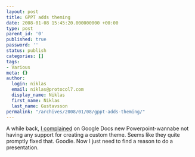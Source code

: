 ```yaml
---
layout: post
title: GPPT adds theming
date: 2008-01-08 15:45:20.000000000 +00:00
type: post
parent_id: '0'
published: true
password: ''
status: publish
categories: []
tags:
- Various
meta: {}
author:
  login: niklas
  email: niklas@protocol7.com
  display_name: Niklas
  first_name: Niklas
  last_name: Gustavsson
permalink: "/archives/2008/01/08/gppt-adds-theming/"
---
```

A while back, [I complained](http://protocol7.com/archives/2007/09/18/gdocs-presentations-theming/) on Google Docs new Powerpoint-wannabe not having any support for creating a custom theme. Seems like they quite promptly fixed that. Goodie. Now I just need to find a reason to do a presentation.

